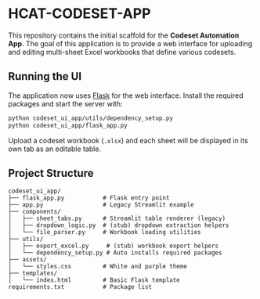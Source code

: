 # HCAT-CODESET-APP

This repository contains the initial scaffold for the **Codeset Automation App**.
The goal of this application is to provide a web interface for uploading and
editing multi-sheet Excel workbooks that define various codesets.

## Running the UI

The application now uses [Flask](https://flask.palletsprojects.com/) for the web interface. Install the required packages and start the server with:

```bash
python codeset_ui_app/utils/dependency_setup.py
python codeset_ui_app/flask_app.py
```

Upload a codeset workbook (`.xlsx`) and each sheet will be displayed in its own tab as an editable table.

## Project Structure

```
codeset_ui_app/
├── flask_app.py           # Flask entry point
├── app.py                 # Legacy Streamlit example
├── components/
│   ├── sheet_tabs.py      # Streamlit table renderer (legacy)
│   ├── dropdown_logic.py  # (stub) dropdown extraction helpers
│   └── file_parser.py     # Workbook loading utilities
├── utils/
│   ├── export_excel.py     # (stub) workbook export helpers
│   └── dependency_setup.py # Auto installs required packages
├── assets/
│   └── styles.css         # White and purple theme
├── templates/
│   └── index.html         # Basic Flask template
requirements.txt           # Package list
```
